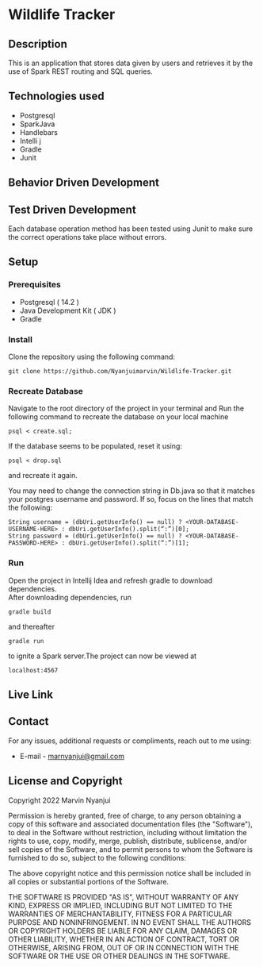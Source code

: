 # Wildlife Tracker
## Description
This is an application that stores data given by users and retrieves it by the use of Spark REST routing and SQL queries.
## Technologies used
- Postgresql
- SparkJava
- Handlebars
- Intelli j
- Gradle
- Junit

## Behavior Driven Development

## Test Driven Development
Each database operation method has been tested using Junit to make sure the correct operations take place without errors.

## Setup
### Prerequisites
- Postgresql ( 14.2 )
- Java Development Kit ( JDK )
- Gradle

### Install

Clone the repository using the following command:
```
git clone https://github.com/Nyanjuimarvin/Wildlife-Tracker.git
```

### Recreate Database
Navigate to the root directory of the project in your terminal and Run the following command to recreate the database on your local machine
```
psql < create.sql;
```
If the database seems to be populated, reset it using:
```
psql < drop.sql
```
and recreate it again.

You may need to change the connection string in Db.java so that it matches your postgres username and password. If so, focus on the lines that match the following:
```
String username = (dbUri.getUserInfo() == null) ? <YOUR-DATABASE-USERNAME-HERE> : dbUri.getUserInfo().split(“:”)[0]; 
String password = (dbUri.getUserInfo() == null) ? <YOUR-DATABASE-PASSWORD-HERE> : dbUri.getUserInfo().split(“:”)[1]; 
```


### Run
Open the project in Intellij Idea and refresh gradle to download dependencies.  
After downloading dependencies, run
```
gradle build
```  
and thereafter
```
gradle run
```
to ignite a Spark server.The project can now be viewed at
```
localhost:4567
```

## Live Link

## Contact
For any issues, additional requests or compliments, reach out to me using:
* E-mail - marnyanjui@gmail.com



## License and Copyright

Copyright 2022 Marvin Nyanjui

Permission is hereby granted, free of charge, to any person obtaining a copy of this software and associated documentation files (the "Software"), to deal in the Software without restriction, including without limitation the rights to use, copy, modify, merge, publish, distribute, sublicense, and/or sell copies of the Software, and to permit persons to whom the Software is furnished to do so, subject to the following conditions:

The above copyright notice and this permission notice shall be included in all copies or substantial portions of the Software.

THE SOFTWARE IS PROVIDED "AS IS", WITHOUT WARRANTY OF ANY KIND, EXPRESS OR IMPLIED, INCLUDING BUT NOT LIMITED TO THE WARRANTIES OF MERCHANTABILITY, FITNESS FOR A PARTICULAR PURPOSE AND NONINFRINGEMENT. IN NO EVENT SHALL THE AUTHORS OR COPYRIGHT HOLDERS BE LIABLE FOR ANY CLAIM, DAMAGES OR OTHER LIABILITY, WHETHER IN AN ACTION OF CONTRACT, TORT OR OTHERWISE, ARISING FROM, OUT OF OR IN CONNECTION WITH THE SOFTWARE OR THE USE OR OTHER DEALINGS IN THE SOFTWARE.
